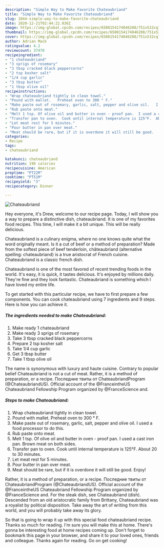 ```yaml
---
description: "Simple Way to Make Favorite Chateaubriand"
title: "Simple Way to Make Favorite Chateaubriand"
slug: 1044-simple-way-to-make-favorite-chateaubriand
date: 2020-12-21T02:44:22.036Z
image: https://img-global.cpcdn.com/recipes/6508154174046208/751x532cq70/chateaubriand-recipe-main-photo.jpg
thumbnail: https://img-global.cpcdn.com/recipes/6508154174046208/751x532cq70/chateaubriand-recipe-main-photo.jpg
cover: https://img-global.cpcdn.com/recipes/6508154174046208/751x532cq70/chateaubriand-recipe-main-photo.jpg
author: Adrian Mack
ratingvalue: 4.2
reviewcount: 37470
recipeingredient:
- "1 chateaubriand"
- "3 sprigs of rosemary"
- "3 tbsp cracked black peppercorns"
- "2 tsp kosher salt"
- "1/4 cup garlic"
- "3 tbsp butter"
- "1 tbsp olive oil"
recipeinstructions:
- "Wrap chateaubriand tightly in clean towel."
- "Pound with mallet.   Preheat oven to 300 ° F."
- "Make paste out of rosemary, garlic, salt, pepper and olive oil.   I used a food processor to do this."
- "Rub paste onto meat."
- "Melt 1 tsp. Of olive oil and butter in oven - proof pan.  I used a cast iron pan.  Brown meat on both sides."
- "Transfer pan to oven.  Cook until internal temperature is 125°F.  About 20 to 30 minutes."
- "Let meat rest for 5 minutes."
- "Pour butter in pan over meat."
- "Meat should be rare, but if it is overdone it will still be good.   Enjoy!"
categories:
- Recipe
tags:
- chateaubriand

katakunci: chateaubriand 
nutrition: 196 calories
recipecuisine: American
preptime: "PT22M"
cooktime: "PT51M"
recipeyield: "3"
recipecategory: Dinner

---
```



![Chateaubriand](https://img-global.cpcdn.com/recipes/6508154174046208/751x532cq70/chateaubriand-recipe-main-photo.jpg)

Hey everyone, it's Drew, welcome to our recipe page. Today, I will show you a way to prepare a distinctive dish, chateaubriand. It is one of my favorites food recipes. This time, I will make it a bit unique. This will be really delicious.

Chateaubriand is a culinary enigma, where no one knows quite what the word originally meant. Is it a cut of beef or a method of preparation? Made from the softest piece of beef tenderloin, châteaubriand (alternative spelling: chateaubriand) is a true aristocrat of French cuisine. Chateaubriand is a classic french dish.

Chateaubriand is one of the most favored of recent trending foods in the world. It's easy, it is quick, it tastes delicious. It's enjoyed by millions daily. They're fine and they look fantastic. Chateaubriand is something which I have loved my entire life.


To get started with this particular recipe, we have to first prepare a few components. You can cook chateaubriand using 7 ingredients and 9 steps. Here is how you can achieve it.

<!--inarticleads1-->

##### The ingredients needed to make Chateaubriand:

1. Make ready 1 chateaubriand
1. Make ready 3 sprigs of rosemary
1. Take 3 tbsp cracked black peppercorns
1. Prepare 2 tsp kosher salt
1. Take 1/4 cup garlic
1. Get 3 tbsp butter
1. Take 1 tbsp olive oil


The name is synonymous with luxury and haute cuisine. Contrary to popular belief Chateaubriand is not a cut of meat. Rather, it is a method of preparation, or a recipe. Последние твиты от ChateaubriandProgram (@ChateaubriandUS). Official account of the @FranceintheUS Chateaubriand Fellowship Program organized by @FranceScience and. 

<!--inarticleads2-->

##### Steps to make Chateaubriand:

1. Wrap chateaubriand tightly in clean towel.
1. Pound with mallet.   Preheat oven to 300 ° F.
1. Make paste out of rosemary, garlic, salt, pepper and olive oil.   I used a food processor to do this.
1. Rub paste onto meat.
1. Melt 1 tsp. Of olive oil and butter in oven - proof pan.  I used a cast iron pan.  Brown meat on both sides.
1. Transfer pan to oven.  Cook until internal temperature is 125°F.  About 20 to 30 minutes.
1. Let meat rest for 5 minutes.
1. Pour butter in pan over meat.
1. Meat should be rare, but if it is overdone it will still be good.   Enjoy!


Rather, it is a method of preparation, or a recipe. Последние твиты от ChateaubriandProgram (@ChateaubriandUS). Official account of the @FranceintheUS Chateaubriand Fellowship Program organized by @FranceScience and. For the steak dish, see Chateaubriand (dish). Descended from an old aristocratic family from Brittany, Chateaubriand was a royalist by political disposition. Take away the art of writing from this world, and you will probably take away its glory. 

So that is going to wrap it up with this special food chateaubriand recipe. Thanks so much for reading. I'm sure you will make this at home. There's gonna be interesting food at home recipes coming up. Don't forget to bookmark this page in your browser, and share it to your loved ones, friends and colleague. Thanks again for reading. Go on get cooking!
